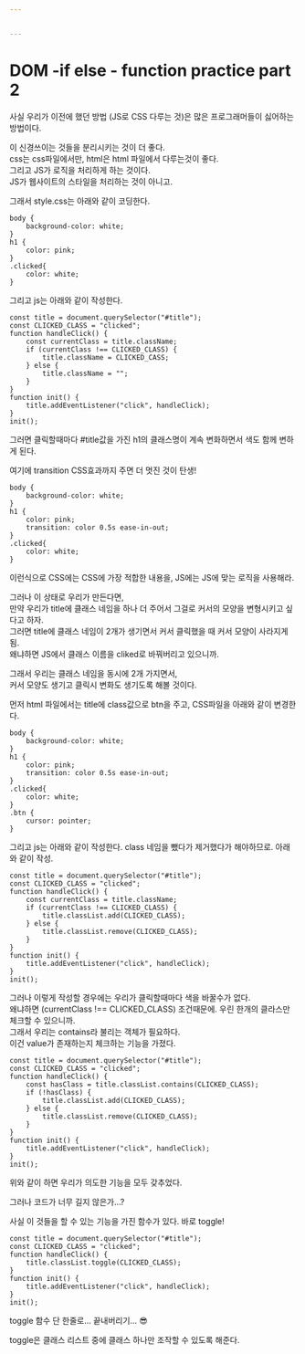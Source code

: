```yaml
---


---
```


<h1 id="dom--if-else---function-practice-part-2">DOM -if else - function practice part 2</h1>
<p>사실 우리가 이전에 했던 방법 (JS로 CSS 다루는 것)은 많은 프로그래머들이 싫어하는 방법이다.</p>
<p>이 신경쓰이는 것들을 분리시키는 것이 더 좋다.<br>
css는 css파일에서만, html은 html 파일에서 다루는것이 좋다.<br>
그리고 JS가 로직을 처리하게 하는 것이다.<br>
JS가 웹사이트의 스타일을 처리하는 것이 아니고.</p>
<p>그래서 style.css는 아래와 같이 코딩한다.</p>
<pre><code>body {
    background-color: white;
}
h1 {
	color: pink;
}
.clicked{
	color: white;
}
</code></pre>
<p>그리고 js는 아래와 같이 작성한다.</p>
<pre><code>const title = document.querySelector("#title");
const CLICKED_CLASS = "clicked";
function handleClick() {
    const currentClass = title.className;
    if (currentClass !== CLICKED_CLASS) {
	    title.className = CLICKED_CASS;
	} else {
		title.className = "";
	}
}
function init() {
	title.addEventListener("click", handleClick);
}
init();
</code></pre>
<p>그러면 클릭할때마다 #title값을 가진 h1의 클래스명이 계속 변화하면서 색도 함께 변하게 된다.</p>
<p>여기에 transition CSS효과까지 주면 더 멋진 것이 탄생!</p>
<pre><code>body {
    background-color: white;
}
h1 {
	color: pink;
	transition: color 0.5s ease-in-out;
}
.clicked{
	color: white;
}
</code></pre>
<p>이런식으로 CSS에는 CSS에 가장 적합한 내용을, JS에는 JS에 맞는 로직을 사용해라.</p>
<p>그러나 이 상태로 우리가 만든다면,<br>
만약 우리가 title에 클래스 네임을 하나 더 주어서 그걸로 커서의 모양을 변형시키고 싶다고 하자.<br>
그러면 title에 클래스 네임이 2개가 생기면서 커서  클릭했을 때 커서 모양이 사라지게 됨.<br>
왜냐하면 JS에서 클래스 이름을 cliked로 바꿔버리고 있으니까.</p>
<p>그래서 우리는 클래스 네임을 동시에 2개 가지면서,<br>
커서 모양도 생기고 클릭시 변화도 생기도록 해볼 것이다.</p>
<p>먼저 html 파일에서는 title에 class값으로 btn을 주고, CSS파일을 아래와 같이 변경한다.</p>
<pre><code>body {
    background-color: white;
}
h1 {
	color: pink;
	transition: color 0.5s ease-in-out;
}
.clicked{
	color: white;
}
.btn {
	cursor: pointer;
}
</code></pre>
<p>그리고 js는 아래와 같이 작성한다. class 네임을 뺐다가 제거했다가 해야하므로. 아래와 같이 작성.</p>
<pre><code>const title = document.querySelector("#title");
const CLICKED_CLASS = "clicked";
function handleClick() {
    const currentClass = title.className;
    if (currentClass !== CLICKED_CLASS) {
	    title.classList.add(CLICKED_CLASS);
	} else {
		title.classList.remove(CLICKED_CLASS);
	}
}
function init() {
	title.addEventListener("click", handleClick);
}
init();
</code></pre>
<p>그러나 이렇게 작성할 경우에는 우리가 클릭할때마다 색을 바꿀수가 없다.<br>
왜냐하면 (currentClass !== CLICKED_CLASS) 조건때문에. 우린 한개의 클라스만 체크할 수 있으니까.<br>
그래서 우리는 contains라 불리는 객체가 필요하다.<br>
이건 value가 존재하는지 체크하는 기능을 가졌다.</p>
<pre><code>const title = document.querySelector("#title");
const CLICKED_CLASS = "clicked";
function handleClick() {
    const hasClass = title.classList.contains(CLICKED_CLASS);
    if (!hasClass) {
	    title.classList.add(CLICKED_CLASS);
	} else {
		title.classList.remove(CLICKED_CLASS);
	}
}
function init() {
	title.addEventListener("click", handleClick);
}
init();
</code></pre>
<p>위와 같이 하면 우리가 의도한 기능을 모두 갖추었다.</p>
<p>그러나 코드가 너무 길지 않은가…?</p>
<p>사실 이 것들을 할 수 있는 기능을 가진 함수가 있다. 바로 toggle!</p>
<pre><code>const title = document.querySelector("#title");
const CLICKED_CLASS = "clicked";
function handleClick() {
    title.classList.toggle(CLICKED_CLASS);
}
function init() {
	title.addEventListener("click", handleClick);
}
init();
</code></pre>
<p>toggle 함수 단 한줄로… 끝내버리기… 😎</p>
<p>toggle은 클래스 리스트 중에 클래스 하나만 조작할 수 있도록 해준다.</p>


